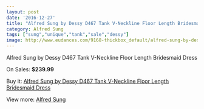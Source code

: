 ```yaml
---
layout: post
date: '2016-12-27'
title: "Alfred Sung by Dessy D467 Tank V-Neckline Floor Length Bridesmaid Dress"
category: Alfred Sung
tags: ["sung","unique","tank","sale","dessy"]
image: http://www.eudances.com/9168-thickbox_default/alfred-sung-by-dessy-d467-tank-v-neckline-floor-length-bridesmaid-dress.jpg
---
```

Alfred Sung by Dessy D467 Tank V-Neckline Floor Length Bridesmaid Dress

On Sales: **$239.99**
<a href="https://www.eudances.com/en/alfred-sung/3078-alfred-sung-by-dessy-d467-tank-v-neckline-floor-length-bridesmaid-dress.html"><amp-img layout="responsive" width="600" height="600" src="//www.eudances.com/9168-thickbox_default/alfred-sung-by-dessy-d467-tank-v-neckline-floor-length-bridesmaid-dress.jpg" alt="Alfred Sung by Dessy D467 Tank V-Neckline Floor Length Bridesmaid Dress 0" /></a>
<a href="https://www.eudances.com/en/alfred-sung/3078-alfred-sung-by-dessy-d467-tank-v-neckline-floor-length-bridesmaid-dress.html"><amp-img layout="responsive" width="600" height="600" src="//www.eudances.com/9169-thickbox_default/alfred-sung-by-dessy-d467-tank-v-neckline-floor-length-bridesmaid-dress.jpg" alt="Alfred Sung by Dessy D467 Tank V-Neckline Floor Length Bridesmaid Dress 1" /></a>
<a href="https://www.eudances.com/en/alfred-sung/3078-alfred-sung-by-dessy-d467-tank-v-neckline-floor-length-bridesmaid-dress.html"><amp-img layout="responsive" width="600" height="600" src="//www.eudances.com/9170-thickbox_default/alfred-sung-by-dessy-d467-tank-v-neckline-floor-length-bridesmaid-dress.jpg" alt="Alfred Sung by Dessy D467 Tank V-Neckline Floor Length Bridesmaid Dress 2" /></a>
<a href="https://www.eudances.com/en/alfred-sung/3078-alfred-sung-by-dessy-d467-tank-v-neckline-floor-length-bridesmaid-dress.html"><amp-img layout="responsive" width="600" height="600" src="//www.eudances.com/9171-thickbox_default/alfred-sung-by-dessy-d467-tank-v-neckline-floor-length-bridesmaid-dress.jpg" alt="Alfred Sung by Dessy D467 Tank V-Neckline Floor Length Bridesmaid Dress 3" /></a>

Buy it: [Alfred Sung by Dessy D467 Tank V-Neckline Floor Length Bridesmaid Dress](https://www.eudances.com/en/alfred-sung/3078-alfred-sung-by-dessy-d467-tank-v-neckline-floor-length-bridesmaid-dress.html "Alfred Sung by Dessy D467 Tank V-Neckline Floor Length Bridesmaid Dress")

View more: [Alfred Sung](https://www.eudances.com/en/52-alfred-sung "Alfred Sung")